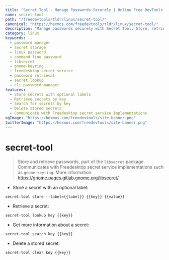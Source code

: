 ```yaml
---
title: "Secret Tool - Manage Passwords Securely | Online Free DevTools by Hexmos"
name: secret-tool
path: "/freedevtools/tldr/linux/secret-tool/"
canonical: "https://hexmos.com/freedevtools/tldr/linux/secret-tool/"
description: "Manage passwords securely with Secret Tool. Store, retrieve, and delete secrets using command line interface. Free online tool, no registration required."
category: linux
keywords:
  - password manager
  - secret storage
  - linux password
  - command line password
  - libsecret
  - gnome-keyring
  - freedesktop secret service
  - password retrieval
  - secret lookup
  - cli password manager
features:
  - Store secrets with optional labels
  - Retrieve secrets by key
  - Search for secrets by key
  - Delete stored secrets
  - Communicate with Freedesktop secret service implementations
ogImage: "https://hexmos.com/freedevtools/site-banner.png"
twitterImage: "https://hexmos.com/freedevtools/site-banner.png"
---
```


# secret-tool

> Store and retrieve passwords, part of the `libsecret` package.
> Communicates with Freedesktop secret service implementations such as `gnome-keyring`.
> More information: <https://gnome.pages.gitlab.gnome.org/libsecret/>.

- Store a secret with an optional label:

`secret-tool store --label={{label}} {{key}} {{value}}`

- Retrieve a secret:

`secret-tool lookup key {{key}}`

- Get more information about a secret:

`secret-tool search key {{key}}`

- Delete a stored secret:

`secret-tool clear key {{key}}`
